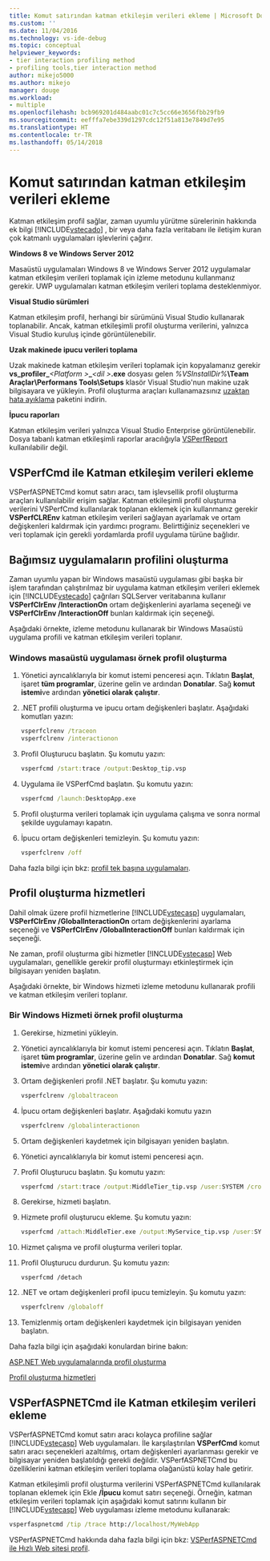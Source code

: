 ```yaml
---
title: Komut satırından katman etkileşim verileri ekleme | Microsoft Docs
ms.custom: ''
ms.date: 11/04/2016
ms.technology: vs-ide-debug
ms.topic: conceptual
helpviewer_keywords:
- tier interaction profiling method
- profiling tools,tier interaction method
author: mikejo5000
ms.author: mikejo
manager: douge
ms.workload:
- multiple
ms.openlocfilehash: bcb969201d484aabc01c7c5cc66e3656fbb29fb9
ms.sourcegitcommit: eefffa7ebe339d1297cdc12f51a813e7849d7e95
ms.translationtype: HT
ms.contentlocale: tr-TR
ms.lasthandoff: 05/14/2018
---
```

# <a name="adding-tier-interaction-data-from-the-command-line"></a>Komut satırından katman etkileşim verileri ekleme

Katman etkileşim profil sağlar, zaman uyumlu yürütme sürelerinin hakkında ek bilgi [!INCLUDE[vstecado](../data-tools/includes/vstecado_md.md)] , bir veya daha fazla veritabanı ile iletişim kuran çok katmanlı uygulamaları işlevlerini çağırır.

**Windows 8 ve Windows Server 2012**

Masaüstü uygulamaları Windows 8 ve Windows Server 2012 uygulamalar katman etkileşim verileri toplamak için izleme metodunu kullanmanız gerekir. UWP uygulamaları katman etkileşim verileri toplama desteklenmiyor.

**Visual Studio sürümleri**

Katman etkileşim profil, herhangi bir sürümünü Visual Studio kullanarak toplanabilir. Ancak, katman etkileşimli profil oluşturma verilerini, yalnızca Visual Studio kuruluş içinde görüntülenebilir.

**Uzak makinede ipucu verileri toplama**

Uzak makinede katman etkileşim verileri toplamak için kopyalamanız gerekir **vs_profiler_***\<Platform >***_***\<dil >***.exe** dosyası gelen *%VSInstallDir%***\Team Araçlar\Performans Tools\Setups** klasör Visual Studio'nun makine uzak bilgisayara ve yükleyin. Profil oluşturma araçları kullanamazsınız [uzaktan hata ayıklama](../debugger/remote-debugging.md) paketini indirin.

**İpucu raporları**

Katman etkileşim verileri yalnızca Visual Studio Enterprise görüntülenebilir. Dosya tabanlı katman etkileşimli raporlar aracılığıyla [VSPerfReport](../profiling/vsperfreport.md) kullanılabilir değil.

## <a name="adding-tier-interaction-data-with-vsperfcmd"></a>VSPerfCmd ile Katman etkileşim verileri ekleme

VSPerfASPNETCmd komut satırı aracı, tam işlevsellik profil oluşturma araçları kullanılabilir erişim sağlar. Katman etkileşimli profil oluşturma verilerini VSPerfCmd kullanılarak toplanan eklemek için kullanmanız gerekir **VSPerfCLREnv** katman etkileşim verileri sağlayan ayarlamak ve ortam değişkenleri kaldırmak için yardımcı programı. Belirttiğiniz seçenekleri ve veri toplamak için gerekli yordamlarda profil uygulama türüne bağlıdır.

## <a name="profiling-stand-alone-applications"></a>Bağımsız uygulamaların profilini oluşturma

Zaman uyumlu yapan bir Windows masaüstü uygulaması gibi başka bir işlem tarafından çalıştırılmaz bir uygulama katman etkileşim verileri eklemek için [!INCLUDE[vstecado](../data-tools/includes/vstecado_md.md)] çağrıları SQLServer veritabanına kullanır **VSPerfClrEnv /InteractionOn** ortam değişkenlerini ayarlama seçeneği ve **VSPerfClrEnv /InteractionOff** bunları kaldırmak için seçeneği.

Aşağıdaki örnekte, izleme metodunu kullanarak bir Windows Masaüstü uygulama profili ve katman etkileşim verileri toplanır.

### <a name="profiling-a-windows-desktop-application-example"></a>Windows masaüstü uygulaması örnek profil oluşturma

1. Yönetici ayrıcalıklarıyla bir komut istemi penceresi açın. Tıklatın **Başlat**, işaret **tüm programlar**, üzerine gelin ve ardından **Donatılar**. Sağ **komut istemi**ve ardından **yönetici olarak çalıştır**.

2. .NET profili oluşturma ve ipucu ortam değişkenleri başlatır. Aşağıdaki komutları yazın:

    ```cmd
    vsperfclrenv /traceon
    vsperfclrenv /interactionon
    ```

3. Profil Oluşturucu başlatın. Şu komutu yazın:

    ```cmd
    vsperfcmd /start:trace /output:Desktop_tip.vsp 
    ```

4. Uygulama ile VSPerfCmd başlatın. Şu komutu yazın:

    ```cmd
    vsperfcmd /launch:DesktopApp.exe
    ```

5. Profil oluşturma verileri toplamak için uygulama çalışma ve sonra normal şekilde uygulamayı kapatın.

6. İpucu ortam değişkenleri temizleyin. Şu komutu yazın:

    ```cmd
    vsperfclrenv /off
    ```

Daha fazla bilgi için bkz: [profil tek başına uygulamaları](../profiling/command-line-profiling-of-stand-alone-applications.md).

## <a name="profiling-services"></a>Profil oluşturma hizmetleri

Dahil olmak üzere profil hizmetlerine [!INCLUDE[vstecasp](../code-quality/includes/vstecasp_md.md)] uygulamaları, **VSPerfClrEnv /GlobalInteractionOn** ortam değişkenlerini ayarlama seçeneği ve **VSPerfClrEnv /GlobalInteractionOff** bunları kaldırmak için seçeneği.

Ne zaman, profil oluşturma gibi hizmetler [!INCLUDE[vstecasp](../code-quality/includes/vstecasp_md.md)] Web uygulamaları, genellikle gerekir profil oluşturmayı etkinleştirmek için bilgisayarı yeniden başlatın.

Aşağıdaki örnekte, bir Windows hizmeti izleme metodunu kullanarak profili ve katman etkileşim verileri toplanır.

### <a name="profiling-a-windows-service-example"></a>Bir Windows Hizmeti örnek profil oluşturma

1. Gerekirse, hizmetini yükleyin.

2. Yönetici ayrıcalıklarıyla bir komut istemi penceresi açın. Tıklatın **Başlat**, işaret **tüm programlar**, üzerine gelin ve ardından **Donatılar**. Sağ **komut istemi**ve ardından **yönetici olarak çalıştır**.

3. Ortam değişkenleri profil .NET başlatır. Şu komutu yazın:

    ```cmd
    vsperfclrenv /globaltraceon
    ```

4. İpucu ortam değişkenleri başlatır. Aşağıdaki komutu yazın

    ```cmd
    vsperfclrenv /globalinteractionon
    ```

5. Ortam değişkenleri kaydetmek için bilgisayarı yeniden başlatın.

6. Yönetici ayrıcalıklarıyla bir komut istemi penceresi açın.

7. Profil Oluşturucu başlatın. Şu komutu yazın:

    ```cmd
    vsperfcmd /start:trace /output:MiddleTier_tip.vsp /user:SYSTEM /crosssession 
    ```

8. Gerekirse, hizmeti başlatın.

9. Hizmete profil oluşturucu ekleme. Şu komutu yazın:

    ```cmd
    vsperfcmd /attach:MiddleTier.exe /output:MyService_tip.vsp /user:SYSTEM /crosssession 
    ```

10. Hizmet çalışma ve profil oluşturma verileri toplar.

11. Profil Oluşturucu durdurun. Şu komutu yazın:

     `vsperfcmd /detach`

12. .NET ve ortam değişkenleri profil ipucu temizleyin. Şu komutu yazın:

    ```cmd
    vsperfclrenv /globaloff
    ```

13. Temizlenmiş ortam değişkenleri kaydetmek için bilgisayarı yeniden başlatın.

Daha fazla bilgi için aşağıdaki konulardan birine bakın:

[ASP.NET Web uygulamalarında profil oluşturma](../profiling/command-line-profiling-of-aspnet-web-applications.md)

[Profil oluşturma hizmetleri](../profiling/command-line-profiling-of-services.md)

## <a name="adding-tier-interaction-data-with-vsperfaspnetcmd"></a>VSPerfASPNETCmd ile Katman etkileşim verileri ekleme

VSPerfASPNETCmd komut satırı aracı kolayca profiline sağlar [!INCLUDE[vstecasp](../code-quality/includes/vstecasp_md.md)] Web uygulamaları. İle karşılaştırılan **VSPerfCmd** komut satırı aracı seçenekleri azaltılmış, ortam değişkenleri ayarlanması gerekir ve bilgisayar yeniden başlatıldığı gerekli değildir. VSPerfASPNETCmd bu özelliklerini katman etkileşim verileri toplama olağanüstü kolay hale getirir.

Katman etkileşimli profil oluşturma verilerini VSPerfASPNETCmd kullanılarak toplanan eklemek için Ekle **/İpucu** komut satırı seçeneği. Örneğin, katman etkileşim verileri toplamak için aşağıdaki komut satırını kullanın bir [!INCLUDE[vstecasp](../code-quality/includes/vstecasp_md.md)] Web uygulaması izleme metodunu kullanarak:

```cmd
vsperfaspnetcmd /tip /trace http://localhost/MyWebApp
```

VSPerfASPNETCmd hakkında daha fazla bilgi için bkz: [VSPerfASPNETCmd ile Hızlı Web sitesi profil](../profiling/rapid-web-site-profiling-with-vsperfaspnetcmd.md).